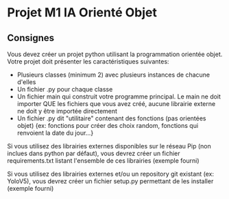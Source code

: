 # Projet M1 IA Orienté Objet

## Consignes

Vous devez créer un projet python utilisant la programmation orientée objet. Votre projet doit présenter les caractéristiques suivantes:
- Plusieurs classes (minimum 2) avec plusieurs instances de chacune d'elles
- Un fichier .py pour chaque classe
- Un fichier main qui construit votre programme principal. Le main ne doit importer QUE les fichiers que vous avez créé, aucune librairie externe ne doit y être importée directement
- Un fichier .py dit "utilitaire" contenant des fonctions (pas orientées objet) {ex: fonctions pour créer des choix random, fonctions qui renvoient la date du jour...}

Si vous utilisez des librairies externes disponibles sur le réseau Pip (non inclues dans python par défaut), vous devrez créer un fichier requirements.txt listant l'ensemble de ces librairies (exemple fourni)

Si vous utilisez des librairies externes et/ou un repository git existant (ex: YoloV5), vous devrez créer un fichier setup.py permettant de les installer (exemple fourni)
